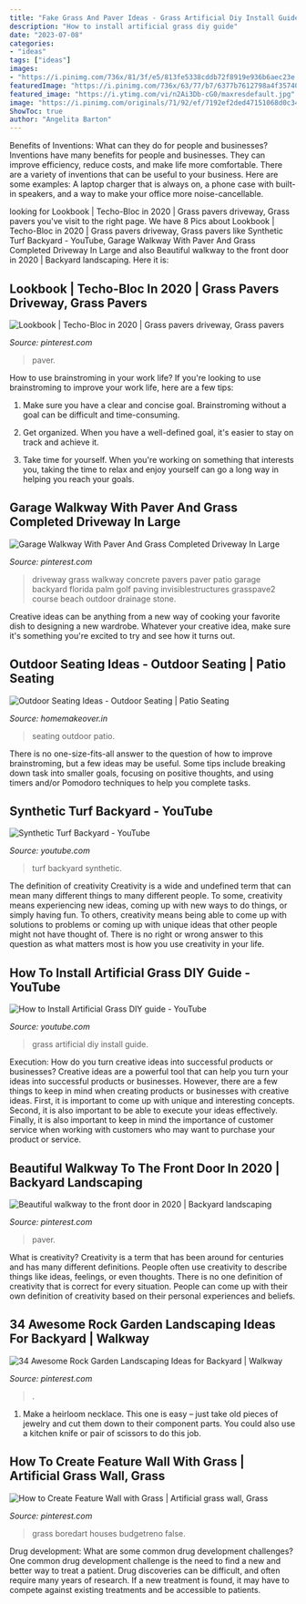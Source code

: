 ```yaml
---
title: "Fake Grass And Paver Ideas - Grass Artificial Diy Install Guide"
description: "How to install artificial grass diy guide"
date: "2023-07-08"
categories:
- "ideas"
tags: ["ideas"]
images:
- "https://i.pinimg.com/736x/81/3f/e5/813fe5338cddb72f8919e936b6aec23e.jpg"
featuredImage: "https://i.pinimg.com/736x/63/77/b7/6377b7612798a4f35740c97fbd3e4c8c.jpg"
featured_image: "https://i.ytimg.com/vi/n2Ai3Db-cG0/maxresdefault.jpg"
image: "https://i.pinimg.com/originals/71/92/ef/7192ef2ded47151068d0c348e9dd580f.jpg"
ShowToc: true
author: "Angelita Barton"
---
```



Benefits of Inventions: What can they do for people and businesses?
Inventions have many benefits for people and businesses. They can improve efficiency, reduce costs, and make life more comfortable. There are a variety of inventions that can be useful to your business. Here are some examples: A laptop charger that is always on, a phone case with built-in speakers, and a way to make your office more noise-cancellable.

	

		
looking for Lookbook | Techo-Bloc in 2020 | Grass pavers driveway, Grass pavers you've visit to the right page. We have 8 Pics about Lookbook | Techo-Bloc in 2020 | Grass pavers driveway, Grass pavers like Synthetic Turf Backyard - YouTube, Garage Walkway With Paver And Grass Completed Driveway In Large and also Beautiful walkway to the front door in 2020 | Backyard landscaping. Here it is:
		
    
## Lookbook | Techo-Bloc In 2020 | Grass Pavers Driveway, Grass Pavers

<img loading=lazy src="https://i.pinimg.com/736x/63/77/b7/6377b7612798a4f35740c97fbd3e4c8c.jpg" onerror="this.onerror=null;this.src='https://tse1.mm.bing.net/th?id=OIP.0vBAGAZmpcSYt4RuTgMuVQHaJU&amp;pid=15.1';" alt="Lookbook | Techo-Bloc in 2020 | Grass pavers driveway, Grass pavers">

_Source: pinterest.com_

>paver. 

	

How to use brainstroming in your work life?
If you're looking to use brainstroming to improve your work life, here are a few tips:
1. Make sure you have a clear and concise goal. Brainstroming without a goal can be difficult and time-consuming.

2. Get organized. When you have a well-defined goal, it's easier to stay on track and achieve it.

3. Take time for yourself. When you're working on something that interests you, taking the time to relax and enjoy yourself can go a long way in helping you reach your goals.

    
## Garage Walkway With Paver And Grass Completed Driveway In Large

<img loading=lazy src="https://i.pinimg.com/736x/1f/5e/06/1f5e069f81bf64f82f2ec12245f033aa.jpg" onerror="this.onerror=null;this.src='https://tse3.mm.bing.net/th?id=OIP.ktoH2YvqfqrEMacKrGQJKgHaJ4&amp;pid=15.1';" alt="Garage Walkway With Paver And Grass Completed Driveway In Large">

_Source: pinterest.com_

>driveway grass walkway concrete pavers paver patio garage backyard florida palm golf paving invisiblestructures grasspave2 course beach outdoor drainage stone. 

	

Creative ideas can be anything from a new way of cooking your favorite dish to designing a new wardrobe. Whatever your creative idea, make sure it's something you're excited to try and see how it turns out.

    
## Outdoor Seating Ideas - Outdoor Seating | Patio Seating

<img loading=lazy src="https://homemakeover.in/wp-content/uploads/2016/05/Outdoor-Seating-Ideas-9.jpg" onerror="this.onerror=null;this.src='https://tse1.mm.bing.net/th?id=OIP.Qaje7otShcn_1etmNP0BKAHaE9&amp;pid=15.1';" alt="Outdoor Seating Ideas - Outdoor Seating | Patio Seating">

_Source: homemakeover.in_

>seating outdoor patio. 

	

There is no one-size-fits-all answer to the question of how to improve brainstroming, but a few ideas may be useful. Some tips include breaking down task into smaller goals, focusing on positive thoughts, and using timers and/or Pomodoro techniques to help you complete tasks.

    
## Synthetic Turf Backyard - YouTube

<img loading=lazy src="https://i.ytimg.com/vi/n2Ai3Db-cG0/maxresdefault.jpg" onerror="this.onerror=null;this.src='https://tse2.mm.bing.net/th?id=OIP.fv7o6Xq_vdA0x0eaYHoZ9wHaEK&amp;pid=15.1';" alt="Synthetic Turf Backyard - YouTube">

_Source: youtube.com_

>turf backyard synthetic. 

	

The definition of creativity
Creativity is a wide and undefined term that can mean many different things to many different people. To some, creativity means experiencing new ideas, coming up with new ways to do things, or simply having fun. To others, creativity means being able to come up with solutions to problems or coming up with unique ideas that other people might not have thought of. There is no right or wrong answer to this question as what matters most is how you use creativity in your life.

    
## How To Install Artificial Grass DIY Guide - YouTube

<img loading=lazy src="https://i.ytimg.com/vi/ri353wkhlng/maxresdefault.jpg" onerror="this.onerror=null;this.src='https://tse3.mm.bing.net/th?id=OIP.i-p-M5FXiGzdcsRHHkwcRAHaEK&amp;pid=15.1';" alt="How to Install Artificial Grass DIY guide - YouTube">

_Source: youtube.com_

>grass artificial diy install guide. 

	

Execution: How do you turn creative ideas into successful products or businesses?
Creative ideas are a powerful tool that can help you turn your ideas into successful products or businesses. However, there are a few things to keep in mind when creating products or businesses with creative ideas. First, it is important to come up with unique and interesting concepts. Second, it is also important to be able to execute your ideas effectively. Finally, it is also important to keep in mind the importance of customer service when working with customers who may want to purchase your product or service.

    
## Beautiful Walkway To The Front Door In 2020 | Backyard Landscaping

<img loading=lazy src="https://i.pinimg.com/736x/5c/2a/16/5c2a16eeb006d3f3bc4f15d97160fe66.jpg" onerror="this.onerror=null;this.src='https://tse4.mm.bing.net/th?id=OIP.ph_JbPbyQE3_aLlBMx58vwHaJ3&amp;pid=15.1';" alt="Beautiful walkway to the front door in 2020 | Backyard landscaping">

_Source: pinterest.com_

>paver. 

	

What is creativity?
Creativity is a term that has been around for centuries and has many different definitions. People often use creativity to describe things like ideas, feelings, or even thoughts. There is no one definition of creativity that is correct for every situation. People can come up with their own definition of creativity based on their personal experiences and beliefs.

    
## 34 Awesome Rock Garden Landscaping Ideas For Backyard | Walkway

<img loading=lazy src="https://i.pinimg.com/736x/81/3f/e5/813fe5338cddb72f8919e936b6aec23e.jpg" onerror="this.onerror=null;this.src='https://tse3.mm.bing.net/th?id=OIP.UmSQe1Vcg0DUSLYUPiy4mQHaJ-&amp;pid=15.1';" alt="34 Awesome Rock Garden Landscaping Ideas for Backyard | Walkway">

_Source: pinterest.com_

>. 

	

1. Make a heirloom necklace. This one is easy – just take old pieces of jewelry and cut them down to their component parts. You could also use a kitchen knife or pair of scissors to do this job. 

    
## How To Create Feature Wall With Grass | Artificial Grass Wall, Grass

<img loading=lazy src="https://i.pinimg.com/originals/71/92/ef/7192ef2ded47151068d0c348e9dd580f.jpg" onerror="this.onerror=null;this.src='https://tse4.mm.bing.net/th?id=OIP.hU2nGXY5vCXQ6woH5EsfCgHaLH&amp;pid=15.1';" alt="How to Create Feature Wall with Grass | Artificial grass wall, Grass">

_Source: pinterest.com_

>grass boredart houses budgetreno false. 

	

Drug development: What are some common drug development challenges?
One common drug development challenge is the need to find a new and better way to treat a patient. Drug discoveries can be difficult, and often require many years of research. If a new treatment is found, it may have to compete against existing treatments and be accessible to patients.

